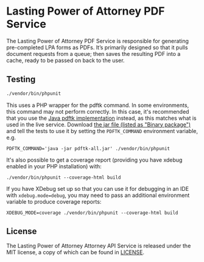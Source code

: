 
# Lasting Power of Attorney PDF Service

The Lasting Power of Attorney PDF Service is responsible for generating pre-completed LPA forms as PDFs. It’s primarily designed so that it pulls document requests from a queue; then saves the resulting PDF into a cache, ready to be passed on back to the user.

## Testing

```sh
./vendor/bin/phpunit
```

This uses a PHP wrapper for the pdftk command. In some environments, this command may not perform correctly. In this case, it's recommended that you use the [Java pdftk implementation](https://gitlab.com/pdftk-java/pdftk) instead, as this matches what is used in the live service. Download [the jar file (listed as "Binary package")](https://gitlab.com/pdftk-java/pdftk/-/releases) and tell the tests to use it by setting the `PDFTK_COMMAND` environment variable, e.g.

```
PDFTK_COMMAND='java -jar pdftk-all.jar' ./vendor/bin/phpunit
```

It's also possible to get a coverage report (providing you have xdebug enabled in your PHP installation) with:

```
./vendor/bin/phpunit --coverage-html build
```

If you have XDebug set up so that you can use it for debugging in an IDE with `xdebug.mode=debug`, you may need to pass an additional environment variable to produce coverage reports:

```
XDEBUG_MODE=coverage ./vendor/bin/phpunit --coverage-html build
```

## License

The Lasting Power of Attorney Attorney API Service is released under the MIT license, a copy of which can be found in [LICENSE](LICENSE).